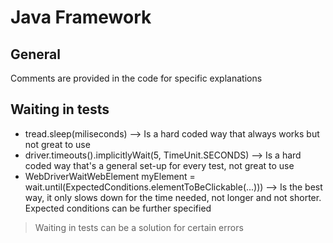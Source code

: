 # Java Framework

## General
Comments are provided in the code for specific explanations

## Waiting in tests
- tread.sleep(miliseconds) --> Is a hard coded way that always works but not great to use
- driver.timeouts().implicitlyWait(5, TimeUnit.SECONDS) --> Is a hard coded way that's a general set-up for every test, not great to use
- WebDriverWaitWebElement myElement = wait.until(ExpectedConditions.elementToBeClickable(...))) --> Is the best way, it only slows down for the time needed, not longer and not shorter. Expected conditions can be further specified

> Waiting in tests can be a solution for certain errors
